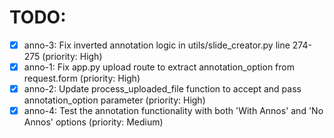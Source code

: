 # TODO:

- [x] anno-3: Fix inverted annotation logic in utils/slide_creator.py line 274-275 (priority: High)
- [x] anno-1: Fix app.py upload route to extract annotation_option from request.form (priority: High)
- [x] anno-2: Update process_uploaded_file function to accept and pass annotation_option parameter (priority: High)
- [x] anno-4: Test the annotation functionality with both 'With Annos' and 'No Annos' options (priority: Medium)

